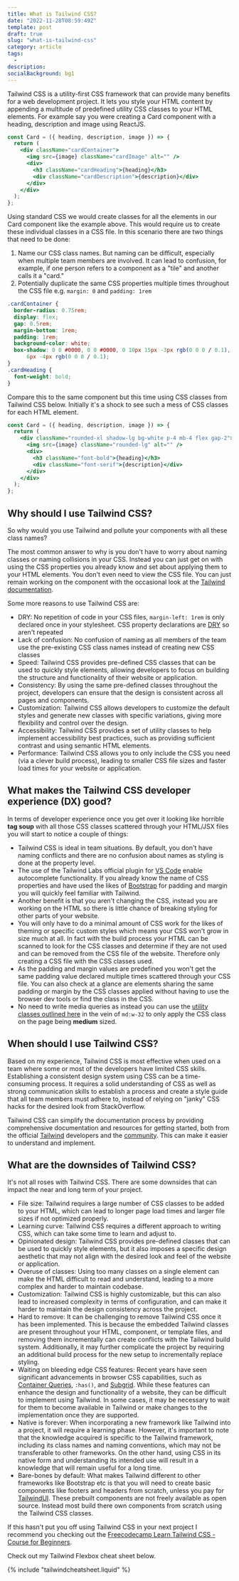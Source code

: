 ```yaml
---
title: What is Tailwind CSS?
date: "2022-11-28T08:59:49Z"
template: post
draft: true
slug: "what-is-tailwind-css"
category: article
tags:
  -
description:
socialBackground: bg1
---
```


Tailwind CSS is a utility-first CSS framework that can provide many benefits for a web development project. It lets you style your HTML content by appending a multitude of predefined utility CSS classes to your HTML elements. For example say you were creating a Card component with a heading, description and image using ReactJS.

```jsx
const Card = ({ heading, description, image }) => {
  return (
    <div className="cardContainer">
      <img src={image} className="cardImage" alt="" />
      <div>
        <h3 className="cardHeading">{heading}</h3>
        <div className="cardDescription">{description}</div>
      </div>
    </div>
  );
};
```

Using standard CSS we would create classes for all the elements in our Card component like the example above. This would require us to create these individual classes in a CSS file. In this scenario there are two things that need to be done:

1. Name our CSS class names. But naming can be difficult, especially when multiple team members are involved. It can lead to confusion, for example, if one person refers to a component as a "tile" and another calls it a "card."
2. Potentially duplicate the same CSS properties multiple times throughout the CSS file e.g. `margin: 0` and `padding: 1rem`

```css
.cardContainer {
  border-radius: 0.75rem;
  display: flex;
  gap: 0.5rem;
  margin-bottom: 1rem;
  padding: 1rem;
  background-color: white;
  box-shadow: 0 0 #0000, 0 0 #0000, 0 10px 15px -3px rgb(0 0 0 / 0.1), 0 4px
      6px -4px rgb(0 0 0 / 0.1);
}
.cardHeading {
  font-weight: bold;
}
```

Compare this to the same component but this time using CSS classes from Tailwind CSS below. Initially it's a shock to see such a mess of CSS classes for each HTML element.

```jsx
const Card = ({ heading, description, image }) => {
  return (
    <div className="rounded-xl shadow-lg bg-white p-4 mb-4 flex gap-2">
      <img src={image} className="rounded-lg" alt="" />
      <div>
        <h3 className="font-bold">{heading}</h3>
        <div className="font-serif">{description}</div>
      </div>
    </div>
  );
};
```

## Why should I use Tailwind CSS?

So why would you use Tailwind and pollute your components with all these class names?

The most common answer to why is you don't have to worry about naming classes or naming collisions in your CSS. Instead you can just get on with using the CSS properties you already know and set about applying them to your HTML elements. You don't even need to view the CSS file. You can just remain working on the component with the occasional look at the [Tailwind documentation](https://tailwindcss.com/docs/box-sizing).

Some more reasons to use Tailwind CSS are:

- DRY: No repetition of code in your CSS files, `margin-left: 1rem` is only declared once in your stylesheet. CSS property declarations are [DRY](https://en.wikipedia.org/wiki/Don%27t_repeat_yourself) so aren't repeated
- Lack of confusion: No confusion of naming as all members of the team use the pre-existing CSS class names instead of creating new CSS classes
- Speed: Tailwind CSS provides pre-defined CSS classes that can be used to quickly style elements, allowing developers to focus on building the structure and functionality of their website or application.
- Consistency: By using the same pre-defined classes throughout the project, developers can ensure that the design is consistent across all pages and components.
- Customization: Tailwind CSS allows developers to customize the default styles and generate new classes with specific variations, giving more flexibility and control over the design.
- Accessibility: Tailwind CSS provides a set of utility classes to help implement accessibility best practices, such as providing sufficient contrast and using semantic HTML elements.
- Performance: Tailwind CSS allows you to only include the CSS you need (via a clever build process), leading to smaller CSS file sizes and faster load times for your website or application.

## What makes the Tailwind CSS developer experience (DX) good?

In terms of developer experience once you get over it looking like horrible **tag soup** with all those CSS classes scattered through your HTML/JSX files you will start to notice a couple of things:

- Tailwind CSS is ideal in team situations. By default, you don't have naming conflicts and there are no confusion about names as styling is done at the property level.
- The use of the Tailwind Labs official plugin for [VS Code](https://marketplace.visualstudio.com/items?itemName=bradlc.vscode-tailwindcss) enable autocomplete functionality. If you already know the name of CSS properties and have used the likes of [Bootstrap](https://getbootstrap.com/docs/5.2/utilities/spacing/#margin-and-padding) for padding and margin you will quickly feel familiar with Tailwind.
- Another benefit is that you aren't changing the CSS, instead you are working on the HTML so there is little chance of breaking styling for other parts of your website.
- You will only have to do a minimal amount of CSS work for the likes of theming or specific custom styles which means your CSS won't grow in size much at all. In fact with the build process your HTML can be scanned to look for the CSS classes and determine if they are not used and can be removed from the CSS file of the website. Therefore only creating a CSS file with the CSS classes used.
- As the padding and margin values are predefined you won't get the same padding value declared multiple times scattered through your CSS file. You can also check at a glance are elements sharing the same padding or margin by the CSS classes applied without having to use the browser dev tools or find the class in the CSS.
- No need to write media queries as instead you can use the [utility classes outlined here](https://tailwindcss.com/docs/responsive-design) in the vein of `md:w-32` to only apply the CSS class on the page being **medium** sized.

## When should I use Tailwind CSS?

Based on my experience, Tailwind CSS is most effective when used on a team where some or most of the developers have limited CSS skills. Establishing a consistent design system using CSS can be a time-consuming process. It requires a solid understanding of CSS as well as strong communication skills to establish a process and create a style guide that all team members must adhere to, instead of relying on "janky" CSS hacks for the desired look from StackOverflow.

Tailwind CSS can simplify the documentation process by providing comprehensive documentation and resources for getting started, both from the official [Tailwind](https://tailwindcss.com/docs/installation) developers and the [community](https://www.youtube.com/watch?v=ft30zcMlFao). This can make it easier to understand and implement.

## What are the downsides of Tailwind CSS?

It's not all roses with Tailwind CSS. There are some downsides that can impact the near and long term of your project.

- File size: Tailwind requires a large number of CSS classes to be added to your HTML, which can lead to longer page load times and larger file sizes if not optimized properly.
- Learning curve: Tailwind CSS requires a different approach to writing CSS, which can take some time to learn and adjust to.
- Opinionated design: Tailwind CSS provides pre-defined classes that can be used to quickly style elements, but it also imposes a specific design aesthetic that may not align with the desired look and feel of the website or application.
- Overuse of classes: Using too many classes on a single element can make the HTML difficult to read and understand, leading to a more complex and harder to maintain codebase.
- Customization: Tailwind CSS is highly customizable, but this can also lead to increased complexity in terms of configuration, and can make it harder to maintain the design consistency across the project.
- Hard to remove: It can be challenging to remove Tailwind CSS once it has been implemented. This is because the embedded Tailwind classes are present throughout your HTML, component, or template files, and removing them incrementally can create conflicts with the Tailwind build system. Additionally, it may further complicate the project by requiring an additional build process for the new setup to incrementally replace styling.
- Waiting on bleeding edge CSS features: Recent years have seen significant advancements in browser CSS capabilities, such as [Container Queries](https://developer.mozilla.org/en-US/docs/Web/CSS/CSS_Container_Queries), `:has()`, and [Subgrid](https://developer.mozilla.org/en-US/docs/Web/CSS/CSS_Grid_Layout/Subgrid). While these features can enhance the design and functionality of a website, they can be difficult to implement using Tailwind. In some cases, it may be necessary to wait for them to become available in Tailwind or make changes to the implementation once they are supported.
- Native is forever: When incorporating a new framework like Tailwind into a project, it will require a learning phase. However, it's important to note that the knowledge acquired is specific to the Tailwind framework, including its class names and naming conventions, which may not be transferable to other frameworks. On the other hand, using CSS in its native form and understanding its intended use will result in a knowledge that will remain useful for a long time.
- Bare-bones by default: What makes Tailwind different to other frameworks like Bootstrap etc is that you will need to create basic components like footers and headers from scratch, unless you pay for [TailwindUI](https://tailwindui.com). These prebuilt components are not freely available as open source. Instead most build there own components from scratch using the Tailwind CSS classes.

If this hasn't put you off using Tailwind CSS in your next project I recommend you checking out the [Freecodecamp Learn Tailwind CSS - Course for Beginners](https://www.youtube.com/watch?v=ft30zcMlFao).

Check out my Tailwind Flexbox cheat sheet below.

{% include "tailwindcheatsheet.liquid" %}
